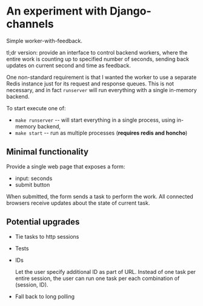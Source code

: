 An experiment with Django-channels
==================================

Simple worker-with-feedback.

tl;dr version: provide an interface to control backend workers, where
the entire work is counting up to specified number of seconds, sending
back updates on current second and time as feedback.

One non-standard requirement is that I wanted the worker to use a
separate Redis instance just for its request and response queues.
This is not necessary, and in fact `runserver` will run everything
with a single in-memory backend.

To start execute one of:

- `make runserver` -- will start everything in a single process, using
  in-memory backend,
- `make start` -- run as multiple processes (**requires redis and honcho**)


Minimal functionality
---------------------

Provide a single web page that exposes a form:

- input: seconds
- submit button

When submitted, the form sends a task to perform the work.  All
connected browsers receive updates about the state of current task.


Potential upgrades
------------------

- Tie tasks to http sessions
- Tests
- IDs

  Let the user specify additional ID as part of URL.  Instead of one
  task per entire session, the user can run one task per each
  combination of (session, ID).

- Fall back to long polling
